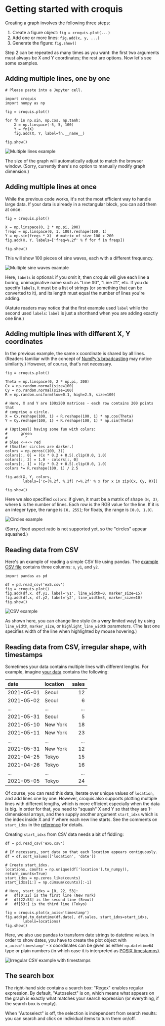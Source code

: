 # Getting started with croquis

Creating a graph involves the following three steps:

1. Create a figure object: `fig = croquis.plot(...)`
2. Add one or more lines: `fig.add(x, y, ...)`
3. Generate the figure: `fig.show()`

Step 2 can be repeated as many times as you want: the first two arguments must
always be X and Y coordinates; the rest are options.  Now let's see some
examples.

## Adding multiple lines, one by one

```
# Please paste into a Jupyter cell.

import croquis
import numpy as np

fig = croquis.plot()

for fn in np.sin, np.cos, np.tanh:
    X = np.linspace(-5, 5, 100)
    Y = fn(X)
    fig.add(X, Y, label=fn.__name__)

fig.show()
```

![Multiple lines example](ex2.png)

The size of the graph will automatically adjust to match the browser window.
(Sorry, currently there's no option to manually modify graph dimension.)

## Adding multiple lines at once

While the previous code works, it's not the most efficient way to handle large
data.  If your data is already in a rectangular block, you can add them at once:

```
fig = croquis.plot()

X = np.linspace(0, 2 * np.pi, 200)
freqs = np.linspace(0, 1, 100).reshape(100, 1)
Y = np.sin(freqs * X)  # matrix of size 100 x 200
fig.add(X, Y, labels=['freq=%.2f' % f for f in freqs])

fig.show()
```

This will show 100 pieces of sine waves, each with a different frequency.

![Multiple sine waves example](ex3.png)

Here, `labels` is optional: if you omit it, then croquis will give each line a
boring, unimaginative name such as "Line #0", "Line #1", etc.  If you do specify
`labels`, it must be a list of strings (or something that can be converted to
it), and its length must equal the number of lines you're adding.

(Astute readers may notice that the first example used `label` while the second
used `labels`: `label` is just a shorthand when you are adding exactly one
line.)

## Adding multiple lines with different X, Y coordinates

In the previous example, the same x coordinate is shared by all lines.  (Readers
familiar with the concept of [NumPy's broadcasting](https://numpy.org/doc/stable/user/basics.broadcasting.html)
may notice similarity.)  However, of course, that's not necessary.

```
fig = croquis.plot()

Theta = np.linspace(0, 2 * np.pi, 200)
Cx = np.random.normal(size=100)
Cy = np.random.normal(size=100)
R = np.random.uniform(low=0.1, high=2.5, size=100)

# Here, X and Y are 100x200 matrices - each row contains 200 points that
# comprise a circle.
X = Cx.reshape(100, 1) + R.reshape(100, 1) * np.cos(Theta)
Y = Cy.reshape(100, 1) + R.reshape(100, 1) * np.sin(Theta)

# (Optional) having some fun with colors:
#      green
#        ^
# blue <-+-> red
# (Smaller circles are darker.)
colors = np.zeros((100, 3))
colors[:, 0] = (Cx * 0.2 + 0.5).clip(0.0, 1.0)
colors[:, 2] = 1.0 - colors[:, 0]
colors[:, 1] = (Cy * 0.2 + 0.5).clip(0.0, 1.0)
colors *= R.reshape(100, 1) / 2.5

fig.add(X, Y, colors,
        labels=['c=(%.2f, %.2f) r=%.2f' % x for x in zip(Cx, Cy, R)])

fig.show()
```

Here we also specified `colors`: if given, it must be a matrix of shape `(N,
3)`, where `N` is the number of lines.  Each row is the RGB value for the line.
If it is an integer type, the range is `[0, 255]`; for floats, the range is
`[0.0, 1.0]`.

![Circles example](ex4.png)

(Sorry, fixed aspect ratio is not supported yet, so the "circles" appear
squashed.)

## Reading data from CSV

Here's an example of reading a simple CSV file using pandas.  The [example CSV
file](ex5.csv) contains three columns: `x`, `y1`, and `y2`.

```
import pandas as pd

df = pd.read_csv('ex5.csv')
fig = croquis.plot()
fig.add(df.x, df.y1, label='y1', line_width=0, marker_size=15)
fig.add(df.x, df.y2, label='y2', line_width=3, marker_size=10)
fig.show()
```

![CSV example](ex5.png)

As shown here, you can change line style (in a **very** limited way) by using
`line_width`, `marker_size`, or `highlight_line_width` parameters.  (The last
one specifies width of the line when highlighted by mouse hovering.)

## Reading data from CSV, irregular shape, with timestamps

Sometimes your data contains multiple lines with different lengths.  For
example, imagine [your data](ex6.csv) contains the following:

| date       | location | sales |
| :---       | :---     |  ---: |
| 2021-05-01 | Seoul    |    12 |
| 2021-05-02 | Seoul    |     6 |
| ...        | ...      |   ... |
| 2021-05-31 | Seoul    |     5 |
| 2021-05-10 | New York |    18 |
| 2021-05-11 | New York |    23 |
| ...        | ...      |   ... |
| 2021-05-31 | New York |    12 |
| 2021-04-25 | Tokyo    |    15 |
| 2021-04-26 | Tokyo    |    16 |
| ...        | ...      |   ... |
| 2021-05-05 | Tokyo    |    24 |

Of course, you can read this data, iterate over unique values of `location`, and
add lines one by one.  However, croquis also supports plotting multiple lines
with different lengths, which is more efficient especially when the data is big.
In order for that, you need to "squash" X and Y so that they are 1-dimensional
arrays, and then supply another argument `start_idxs` which is the index inside
X and Y where each new line starts.  See the comments on `start_idxs` in the
[reference](reference.md) for details.

Creating `start_idxs` from CSV data needs a bit of fiddling:

```
df = pd.read_csv('ex6.csv')

# If necessary, sort data so that each location appears contiguously.
df = df.sort_values(['location', 'date'])

# Create start_idxs.
locations, counts = np.unique(df['location'].to_numpy(), return_counts=True)
start_idxs = np.zeros_like(counts)
start_idxs[1:] = np.cumsum(counts)[:-1]

# Here, start_idxs = [0, 22, 53]:
#   df[0:22] is the first line (New York)
#   df[22:53] is the second line (Seoul)
#   df[53:] is the third line (Tokyo)

fig = croquis.plot(x_axis='timestamp')
fig.add(pd.to_datetime(df.date), df.sales, start_idxs=start_idxs,
        labels=locations)
fig.show()
```

Here, we also use pandas to transform date strings to datetime values.  In order
to show dates, you have to create the plot object with `x_axis='timestamp'` -
x coordinates can be given as either `np.datetime64` type or plain numbers (in
which case it is interpreted as
[POSIX timestamps](https://en.wikipedia.org/wiki/Unix_time)).

![Irregular CSV example with timestamps](ex6.png)

## The search box

The right-hand side contains a search box: "Regex" enables regular expression.
By default, "Autoselect" is on, which means what appears on the graph is exactly
what matches your search expression (or everything, if the search box is empty).

When "Autoselect" is off, the selection is independent from search results: you
can search and click on individual items to turn them on/off.
